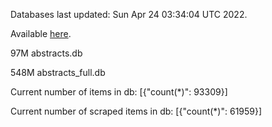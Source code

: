 Databases last updated: Sun Apr 24 03:34:04 UTC 2022. 

Available [here](https://github.com/cbeauhilton/ash-db/releases).


97M	abstracts.db

548M	abstracts_full.db

Current number of items in db:
[{"count(*)": 93309}]

Current number of scraped items in db:
[{"count(*)": 61959}]

